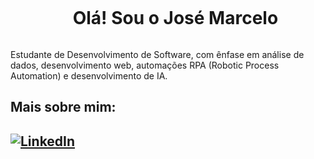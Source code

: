 <div id="user-content-toc">
  <ul align="center">
    <summary><h1 style="display: inline-block">Olá! Sou o José Marcelo</h1></summary>
</div>
<p>
  Estudante de Desenvolvimento de Software, com ênfase em análise de dados, desenvolvimento web, automações RPA (Robotic Process Automation) e desenvolvimento de IA.
</p>
<h2>Mais sobre mim:<h2>
  
[![LinkedIn](https://img.shields.io/badge/LinkedIn-0077B5?style=for-the-badge&logo=linkedin&logoColor=white)](https://www.linkedin.com/in/jos%C3%A9-marcelo-carvalho/)
